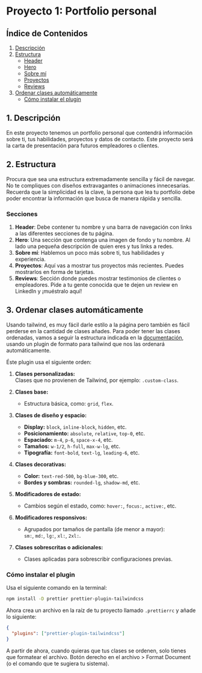 # Proyecto 1: Portfolio personal
## Índice de Contenidos
1. [Descripción](#1-descripción)
2. [Estructura](#2-estructura)
   - [Header](#header)
   - [Hero](#hero)
   - [Sobre mí](#sobre-mí)
   - [Proyectos](#proyectos)
   - [Reviews](#reviews)
3. [Ordenar clases automáticamente](#3-ordenar-clases-automáticamente)
   - [Cómo instalar el plugin](#cómo-instalar-el-plugin)
## 1. Descripción
En este proyecto tenemos un portfolio personal que contendrá información sobre ti, tus habilidades, proyectos y datos de contacto.
Este proyecto será la carta de presentación para futuros empleadores o clientes.

## 2. Estructura
Procura que sea una estructura extremadamente sencilla y fácil de navegar. No te compliques con diseños extravagantes o animaciones innecesarias. Recuerda que la simplicidad es la clave, la persona que lea tu portfolio debe poder encontrar la información que busca de manera rápida y sencilla.

### Secciones
1. **Header**: Debe contener tu nombre y una barra de navegación con links a las diferentes secciones de tu página.
2. **Hero**: Una sección que contenga una imagen de fondo y tu nombre. Al lado una pequeña descripción de quien eres y tus links a redes.
3. **Sobre mí**: Hablemos un poco más sobre ti, tus habilidades y experiencia.
4. **Proyectos**: Aquí vas a mostrar tus proyectos más recientes. Puedes mostrarlos en forma de tarjetas.
5. **Reviews**: Sección donde puedes mostrar testimonios de clientes o empleadores. Pide a tu gente conocida que te dejen un review en LinkedIn y ¡muéstralo aquí!

## 3. Ordenar clases automáticamente
Usando tailwind, es muy fácil darle estilo a la página pero también es fácil perderse en la cantidad de clases añades. 
Para poder tener las clases ordenadas, vamos a seguir la estructura indicada en la [documentación](https://tailwindcss.com/blog/automatic-class-sorting-with-prettier#how-classes-are-sorted), usando un plugin de formato para tailwind que nos las ordenará automáticamente.

Éste plugin usa el siguiente orden:
1. **Clases personalizadas:**  
   Clases que no provienen de Tailwind, por ejemplo: `.custom-class`.

2. **Clases base:**  
   - Estructura básica, como: `grid`, `flex`.

3. **Clases de diseño y espacio:**  
   - **Display:** `block`, `inline-block`, `hidden`, etc.  
   - **Posicionamiento:** `absolute`, `relative`, `top-0`, etc.  
   - **Espaciado:** `m-4`, `p-6`, `space-x-4`, etc.  
   - **Tamaños:** `w-1/2`, `h-full`, `max-w-lg`, etc.  
   - **Tipografía:** `font-bold`, `text-lg`, `leading-6`, etc.

4. **Clases decorativas:**  
   - **Color:** `text-red-500`, `bg-blue-300`, etc.  
   - **Bordes y sombras:** `rounded-lg`, `shadow-md`, etc.

5. **Modificadores de estado:**  
   - Cambios según el estado, como: `hover:`, `focus:`, `active:`, etc.

6. **Modificadores responsivos:**  
   - Agrupados por tamaños de pantalla (de menor a mayor):  
     `sm:`, `md:`, `lg:`, `xl:`, `2xl:`.

7. **Clases sobrescritas o adicionales:**  
   - Clases aplicadas para sobrescribir configuraciones previas.

### Cómo instalar el plugin
Usa el siguiente comando en la terminal:
```bash
npm install -D prettier prettier-plugin-tailwindcss
```
Ahora crea un archivo en la raíz de tu proyecto llamado `.prettierrc` y añade lo siguiente:
```json
{
  "plugins": ["prettier-plugin-tailwindcss"]
}
```
A partir de ahora, cuando quieras que tus clases se ordenen, solo tienes que formatear el archivo. Botón derecho en el archivo > Format Document (o el comando que te sugiera tu sistema).